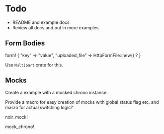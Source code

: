 # Todo

- README and example docs
- Review all docs and put in more examples.

## Form Bodies

form! {
    "key" => "value",
    "uploaded_file" => HttpFormFile::new() ?
}

Use `Multipart` crate for this.

## Mocks

Create a example with a mocked chrono instance.

Provide a macro for easy creation of mocks with global status flag etc. and 
macro for actual switching logic?

noir_mock! 

mock_chrono!

